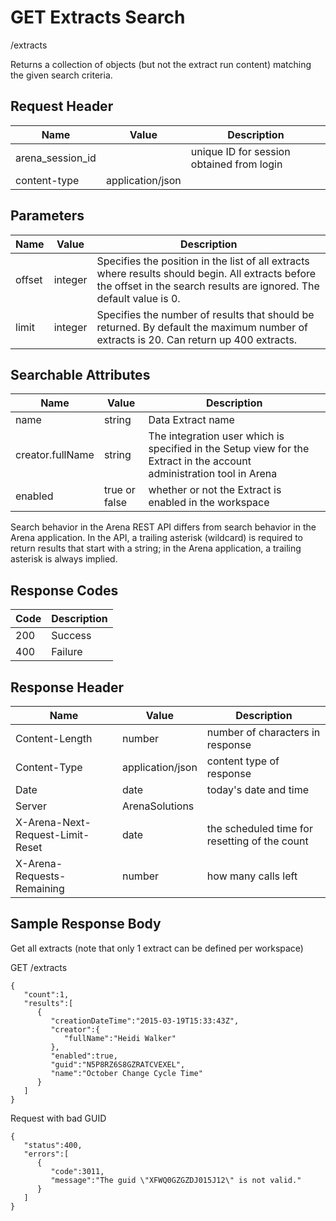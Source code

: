 # GET Extracts Search


/extracts

Returns a collection of  objects \(but not the extract run content\) matching the given search criteria.

## Request Header

| Name<br> | Value<br> | Description<br> |
|  --- |  --- |  --- | 
| arena_session_id<br> |   | unique ID for session obtained from login<br> |
| content\-type<br> | application/json<br> |   |

## Parameters

| Name<br> | Value<br> | Description<br> |
|  --- |  --- |  --- | 
| offset<br> | integer<br> | Specifies the position in the list of all extracts where results should begin. All extracts before the offset in the search results are ignored. The default value is 0.<br> |
| limit<br> | integer<br> | Specifies the number of results that should be returned. By default the maximum number of extracts is 20. Can return up 400 extracts.<br> |

## Searchable Attributes

| Name<br> | Value<br> | Description<br> |
|  --- |  --- |  --- | 
| name<br> | string<br> | Data Extract name<br> |
| creator.fullName<br> | string<br> | The integration user which is specified in the Setup view for the Extract in the account administration tool in Arena<br> |
| enabled<br> | true or false<br> | whether or not the Extract is enabled in the workspace<br> |

Search behavior in the Arena REST API differs from search behavior in the Arena application. In the API, a trailing asterisk \(wildcard\) is required to return results that start with a string; in the Arena application, a trailing asterisk is always implied.

## Response Codes

| Code<br> | Description<br> |
|  --- |  --- | 
| 200<br> | Success<br> |
| 400<br> | Failure<br> |

## Response Header

| Name<br> | Value<br> | Description<br> |
|  --- |  --- |  --- | 
| Content\-Length<br> | number<br> | number of characters in response<br> |
| Content\-Type<br> | application/json<br> | content type of response<br> |
| Date<br> | date<br> | today's date and time<br> |
| Server<br> | ArenaSolutions<br> |   |
| X\-Arena\-Next\-Request\-Limit\-Reset<br> | date<br> | the scheduled time for resetting of the count<br> |
| X\-Arena\-Requests\-Remaining<br> | number<br> | how many calls left<br> |

## Sample Response Body
Get all extracts \(note that only 1 extract can be defined per workspace\)

GET /extracts

```
{  
   "count":1,
   "results":[  
      {  
         "creationDateTime":"2015-03-19T15:33:43Z",
         "creator":{  
            "fullName":"Heidi Walker"
         },
         "enabled":true,
         "guid":"N5P8RZ6S8GZRATCVEXEL",
         "name":"October Change Cycle Time"
      }
   ]
}
```
Request with bad GUID

```
{  
   "status":400,
   "errors":[  
      {  
         "code":3011,
         "message":"The guid \"XFWQ0GZGZDJ015J12\" is not valid."
      }
   ]
}
```
